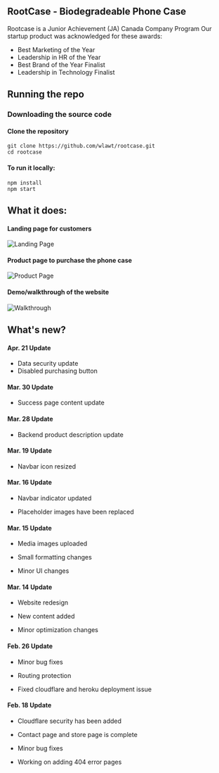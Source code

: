 ## RootCase - Biodegradeable Phone Case

Rootcase is a Junior Achievement (JA) Canada Company Program
Our startup product was acknowledged for these awards:
- Best Marketing of the Year
- Leadership in HR of the Year
- Best Brand of the Year Finalist
- Leadership in Technology Finalist

## Running the repo

### Downloading the source code

#### Clone the repository
```
git clone https://github.com/wlawt/rootcase.git
cd rootcase
```

#### To run it locally:
```
npm install
npm start
```

## What it does:
#### Landing page for customers
![Landing Page](https://github.com/wlawt/rootcase/blob/master/public/img/readme_img/landing.png)

#### Product page to purchase the phone case
![Product Page](https://github.com/wlawt/rootcase/blob/master/public/img/readme_img/product.png)

#### Demo/walkthrough of the website
![Walkthrough](https://www.loom.com/share/b81b970bc0b749c0bd7e16cca11d9ddf)

## What's new?
#### Apr. 21 Update
- Data security update
- Disabled purchasing button

#### Mar. 30 Update
- Success page content update

#### Mar. 28 Update
- Backend product description update

#### Mar. 19 Update

- Navbar icon resized

#### Mar. 16 Update

- Navbar indicator updated

- Placeholder images have been replaced

#### Mar. 15 Update

- Media images uploaded

- Small formatting changes

- Minor UI changes

#### Mar. 14 Update

- Website redesign

- New content added

- Minor optimization changes

#### Feb. 26 Update

- Minor bug fixes

- Routing protection

- Fixed cloudflare and heroku deployment issue

#### Feb. 18 Update

- Cloudflare security has been added

- Contact page and store page is complete

- Minor bug fixes

- Working on adding 404 error pages
